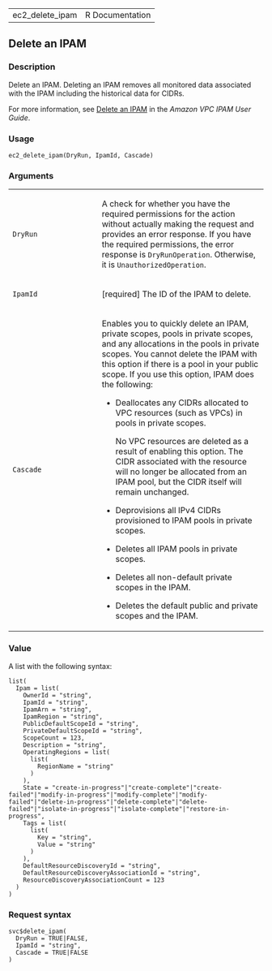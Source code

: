 <table style="width: 100%;">
<tbody>
<tr class="odd">
<td>ec2_delete_ipam</td>
<td style="text-align: right;">R Documentation</td>
</tr>
</tbody>
</table>

## Delete an IPAM

### Description

Delete an IPAM. Deleting an IPAM removes all monitored data associated
with the IPAM including the historical data for CIDRs.

For more information, see [Delete an
IPAM](https://docs.aws.amazon.com/vpc/latest/ipam/delete-ipam.html) in
the *Amazon VPC IPAM User Guide*.

### Usage

    ec2_delete_ipam(DryRun, IpamId, Cascade)

### Arguments

<table>
<colgroup>
<col style="width: 35%" />
<col style="width: 65%" />
</colgroup>
<tbody>
<tr class="odd">
<td><code id="ec2_delete_ipam_:_DryRun">DryRun</code></td>
<td><p>A check for whether you have the required permissions for the
action without actually making the request and provides an error
response. If you have the required permissions, the error response is
<code>DryRunOperation</code>. Otherwise, it is
<code>UnauthorizedOperation</code>.</p></td>
</tr>
<tr class="even">
<td><code id="ec2_delete_ipam_:_IpamId">IpamId</code></td>
<td><p>[required] The ID of the IPAM to delete.</p></td>
</tr>
<tr class="odd">
<td><code id="ec2_delete_ipam_:_Cascade">Cascade</code></td>
<td><p>Enables you to quickly delete an IPAM, private scopes, pools in
private scopes, and any allocations in the pools in private scopes. You
cannot delete the IPAM with this option if there is a pool in your
public scope. If you use this option, IPAM does the following:</p>
<ul>
<li><p>Deallocates any CIDRs allocated to VPC resources (such as VPCs)
in pools in private scopes.</p>
<p>No VPC resources are deleted as a result of enabling this option. The
CIDR associated with the resource will no longer be allocated from an
IPAM pool, but the CIDR itself will remain unchanged.</p></li>
<li><p>Deprovisions all IPv4 CIDRs provisioned to IPAM pools in private
scopes.</p></li>
<li><p>Deletes all IPAM pools in private scopes.</p></li>
<li><p>Deletes all non-default private scopes in the IPAM.</p></li>
<li><p>Deletes the default public and private scopes and the
IPAM.</p></li>
</ul></td>
</tr>
</tbody>
</table>

### Value

A list with the following syntax:

    list(
      Ipam = list(
        OwnerId = "string",
        IpamId = "string",
        IpamArn = "string",
        IpamRegion = "string",
        PublicDefaultScopeId = "string",
        PrivateDefaultScopeId = "string",
        ScopeCount = 123,
        Description = "string",
        OperatingRegions = list(
          list(
            RegionName = "string"
          )
        ),
        State = "create-in-progress"|"create-complete"|"create-failed"|"modify-in-progress"|"modify-complete"|"modify-failed"|"delete-in-progress"|"delete-complete"|"delete-failed"|"isolate-in-progress"|"isolate-complete"|"restore-in-progress",
        Tags = list(
          list(
            Key = "string",
            Value = "string"
          )
        ),
        DefaultResourceDiscoveryId = "string",
        DefaultResourceDiscoveryAssociationId = "string",
        ResourceDiscoveryAssociationCount = 123
      )
    )

### Request syntax

    svc$delete_ipam(
      DryRun = TRUE|FALSE,
      IpamId = "string",
      Cascade = TRUE|FALSE
    )
